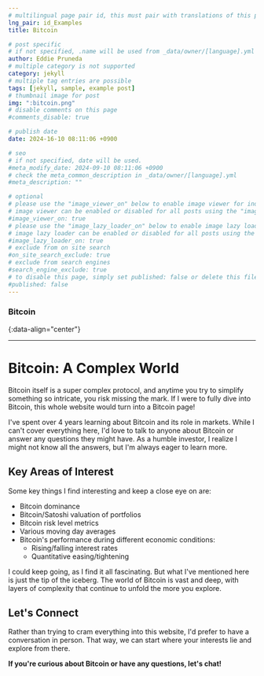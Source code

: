 ```yaml
---
# multilingual page pair id, this must pair with translations of this page. (This name must be unique)
lng_pair: id_Examples
title: Bitcoin

# post specific
# if not specified, .name will be used from _data/owner/[language].yml
author: Eddie Pruneda
# multiple category is not supported
category: jekyll
# multiple tag entries are possible
tags: [jekyll, sample, example post]
# thumbnail image for post
img: ":bitcoin.png"
# disable comments on this page
#comments_disable: true

# publish date
date: 2024-16-10 08:11:06 +0900

# seo
# if not specified, date will be used.
#meta_modify_date: 2024-09-10 08:11:06 +0900
# check the meta_common_description in _data/owner/[language].yml
#meta_description: ""

# optional
# please use the "image_viewer_on" below to enable image viewer for individual pages or posts (_posts/ or [language]/_posts folders).
# image viewer can be enabled or disabled for all posts using the "image_viewer_posts: true" setting in _data/conf/main.yml.
#image_viewer_on: true
# please use the "image_lazy_loader_on" below to enable image lazy loader for individual pages or posts (_posts/ or [language]/_posts folders).
# image lazy loader can be enabled or disabled for all posts using the "image_lazy_loader_posts: true" setting in _data/conf/main.yml.
#image_lazy_loader_on: true
# exclude from on site search
#on_site_search_exclude: true
# exclude from search engines
#search_engine_exclude: true
# to disable this page, simply set published: false or delete this file
#published: false
---
```



### Bitcoin
{:data-align="center"}


***

# Bitcoin: A Complex World

Bitcoin itself is a super complex protocol, and anytime you try to simplify something so intricate, you risk missing the mark. If I were to fully dive into Bitcoin, this whole website would turn into a Bitcoin page!

I've spent over 4 years learning about Bitcoin and its role in markets. While I can't cover everything here, I'd love to talk to anyone about Bitcoin or answer any questions they might have. As a humble investor, I realize I might not know all the answers, but I'm always eager to learn more.

## Key Areas of Interest

Some key things I find interesting and keep a close eye on are:

- Bitcoin dominance
- Bitcoin/Satoshi valuation of portfolios
- Bitcoin risk level metrics
- Various moving day averages
- Bitcoin's performance during different economic conditions:
  - Rising/falling interest rates
  - Quantitative easing/tightening

I could keep going, as I find it all fascinating. But what I've mentioned here is just the tip of the iceberg. The world of Bitcoin is vast and deep, with layers of complexity that continue to unfold the more you explore.

## Let's Connect

Rather than trying to cram everything into this website, I'd prefer to have a conversation in person. That way, we can start where your interests lie and explore from there.

**If you're curious about Bitcoin or have any questions, let's chat!**

